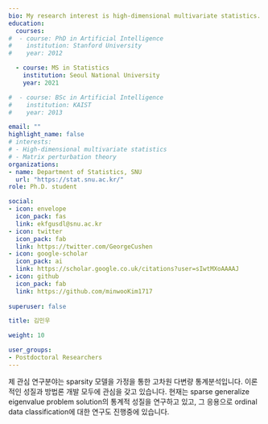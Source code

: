 ```yaml
---
bio: My research interest is high-dimensional multivariate statistics.
education:
  courses:
#  - course: PhD in Artificial Intelligence 
#    institution: Stanford University
#    year: 2012

  - course: MS in Statistics
    institution: Seoul National University
    year: 2021

#  - course: BSc in Artificial Intelligence
#    institution: KAIST
#    year: 2013

email: ""
highlight_name: false
# interests:
# - High-dimensional multivariate statistics
# - Matrix perturbation theory
organizations:
- name: Department of Statistics, SNU
  url: "https://stat.snu.ac.kr/"
role: Ph.D. student

social:
- icon: envelope
  icon_pack: fas
  link: ekfgusdl@snu.ac.kr
- icon: twitter
  icon_pack: fab
  link: https://twitter.com/GeorgeCushen
- icon: google-scholar
  icon_pack: ai
  link: https://scholar.google.co.uk/citations?user=sIwtMXoAAAAJ
- icon: github
  icon_pack: fab
  link: https://github.com/minwooKim1717
  
superuser: false

title: 김민우

weight: 10

user_groups:
- Postdoctoral Researchers
---
```






제 관심 연구분야는 sparsity 모델을 가정을 통한 고차원 다변량 통계분석입니다. 이론적인 성질과 방법론 개발 모두에 관심을 갖고 있습니다. 현재는 sparse generalize eigenvalue problem solution의 통계적 성질을 연구하고 있고, 그 응용으로 ordinal data classification에 대한 연구도 진행중에 있습니다. 